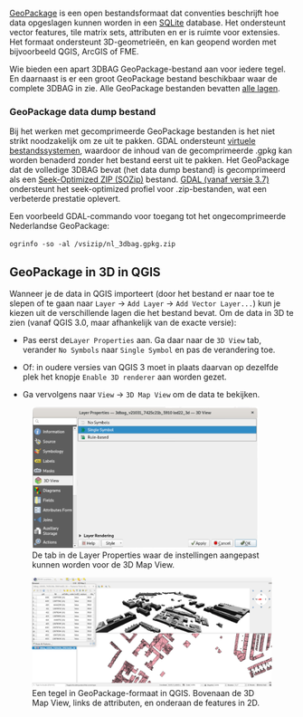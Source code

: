 

[GeoPackage](https://www.geopackage.org) is een open bestandsformaat dat conventies beschrijft hoe data opgeslagen kunnen worden in een [SQLite](https://www.sqlite.org/index.html) database. Het ondersteunt vector features, tile matrix sets, attributen en er is ruimte voor extensies. Het formaat ondersteunt 3D-geometrieën, en kan geopend worden met bijvoorbeeld QGIS, ArcGIS of FME.

Wie bieden een apart 3DBAG GeoPackage-bestand aan voor iedere tegel. En daarnaast is er een groot GeoPackage bestand beschikbaar waar de complete 3DBAG in zie. Alle GeoPackage bestanden bevatten [alle lagen](../../schema/layers/#data-layers).

### GeoPackage data dump bestand
Bij het werken met gecomprimeerde GeoPackage bestanden is het niet strikt noodzakelijk om ze uit te pakken.
GDAL ondersteunt [virtuele bestandssystemen](https://gdal.org/user/virtual_file_systems.html#vsizip-zip-archives), waardoor de inhoud van de gecomprimeerde .gpkg kan worden benaderd zonder het bestand eerst uit te pakken.
Het GeoPackage dat de volledige 3DBAG bevat (het data dump bestand) is gecomprimeerd als een [Seek-Optimized ZIP (SOZip)](https://gdal.org/user/virtual_file_systems.html#sozip-seek-optimized-zip) bestand.
[GDAL (vanaf versie 3.7)](https://gdal.org/user/virtual_file_systems.html#sozip-seek-optimized-zip) ondersteunt het seek-optimized profiel voor .zip-bestanden, wat een verbeterde prestatie oplevert.

Een voorbeeld GDAL-commando voor toegang tot het ongecomprimeerde Nederlandse GeoPackage:

`ogrinfo -so -al /vsizip/nl_3dbag.gpkg.zip`

## GeoPackage in 3D in QGIS

Wanneer je de data in QGIS importeert (door het bestand er naar toe te slepen of te gaan naar `Layer` -> `Add Layer` -> `Add Vector Layer...`) kun je kiezen uit de verschillende lagen die het bestand bevat. Om de data in 3D te zien (vanaf QGIS 3.0, maar afhankelijk van de exacte versie):

- Pas eerst de`Layer Properties` aan. Ga daar naar de `3D View` tab, verander `No Symbols` naar `Single Symbol` en pas de verandering toe.
- Of: in oudere versies van QGIS 3 moet in plaats daarvan op dezelfde plek het knopje `Enable 3D renderer` aan worden gezet. 

- Ga vervolgens naar `View` -> `3D Map View` om de data te bekijken.

<figure>
  <a href="../../../images_common/gpkg.png">
    <img src="../../../images_common/gpkg.png" width="400" />
  </a>
  <figcaption>De tab in de Layer Properties waar de instellingen aangepast kunnen worden voor de 3D Map View.</figcaption>
</figure>


<figure>
  <a href="../../../images_common/gpkg2.png">
    <img src="../../../images_common/gpkg2.png" />
  </a>
  <figcaption>Een tegel in GeoPackage-formaat in QGIS. Bovenaan de 3D Map View, links de attributen, en onderaan de features in 2D.</figcaption>
</figure>

